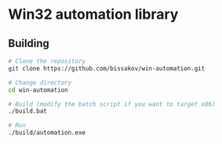 # Win32 automation library

## Building
```bash
# Clone the repository
git clone https://github.com/bissakov/win-automation.git

# Change directory
cd win-automation

# Build (modify the batch script if you want to target x86)
./build.bat

# Run
./build/automation.exe
```
